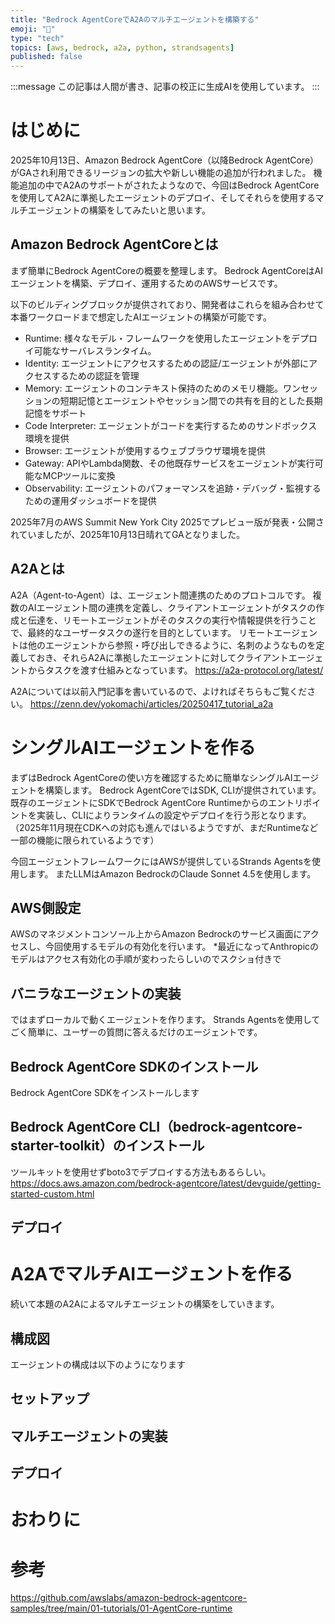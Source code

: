 ```yaml
---
title: "Bedrock AgentCoreでA2Aのマルチエージェントを構築する"
emoji: "📇"
type: "tech"
topics: [aws, bedrock, a2a, python, strandsagents]
published: false
---
```


:::message
この記事は人間が書き、記事の校正に生成AIを使用しています。
:::

# はじめに
2025年10月13日、Amazon Bedrock AgentCore（以降Bedrock AgentCore）がGAされ利用できるリージョンの拡大や新しい機能の追加が行われました。
機能追加の中でA2Aのサポートがされたようなので、今回はBedrock AgentCoreを使用してA2Aに準拠したエージェントのデプロイ、そしてそれらを使用するマルチエージェントの構築をしてみたいと思います。

## Amazon Bedrock AgentCoreとは
まず簡単にBedrock AgentCoreの概要を整理します。
Bedrock AgentCoreはAIエージェントを構築、デプロイ、運用するためのAWSサービスです。

以下のビルディングブロックが提供されており、開発者はこれらを組み合わせて本番ワークロードまで想定したAIエージェントの構築が可能です。
- Runtime: 様々なモデル・フレームワークを使用したエージェントをデプロイ可能なサーバレスランタイム。
- Identity: エージェントにアクセスするための認証/エージェントが外部にアクセスするための認証を管理
- Memory: エージェントのコンテキスト保持のためのメモリ機能。ワンセッションの短期記憶とエージェントやセッション間での共有を目的とした長期記憶をサポート
- Code Interpreter: エージェントがコードを実行するためのサンドボックス環境を提供
- Browser: エージェントが使用するウェブブラウザ環境を提供
- Gateway: APIやLambda関数、その他既存サービスをエージェントが実行可能なMCPツールに変換
- Observability: エージェントのパフォーマンスを追跡・デバッグ・監視するための運用ダッシュボードを提供

2025年7月のAWS Summit New York City 2025でプレビュー版が発表・公開されていましたが、2025年10月13日晴れてGAとなりました。


## A2Aとは
A2A（Agent-to-Agent）は、エージェント間連携のためのプロトコルです。
複数のAIエージェント間の連携を定義し、クライアントエージェントがタスクの作成と伝達を、リモートエージェントがそのタスクの実行や情報提供を行うことで、最終的なユーザータスクの遂行を目的としています。
リモートエージェントは他のエージェントから参照・呼び出しできるように、名刺のようなものを定義しておき、それらA2Aに準拠したエージェントに対してクライアントエージェントからタスクを渡す仕組みとなっています。
https://a2a-protocol.org/latest/

A2Aについては以前入門記事を書いているので、よければそちらもご覧ください。
https://zenn.dev/yokomachi/articles/20250417_tutorial_a2a



# シングルAIエージェントを作る
まずはBedrock AgentCoreの使い方を確認するために簡単なシングルAIエージェントを構築します。
Bedrock AgentCoreではSDK, CLIが提供されています。
既存のエージェントにSDKでBedrock AgentCore Runtimeからのエントリポイントを実装し、CLIによりランタイムの設定やデプロイを行う形となります。
（2025年11月現在CDKへの対応も進んではいるようですが、まだRuntimeなど一部の機能に限られているようです）

今回エージェントフレームワークにはAWSが提供しているStrands Agentsを使用します。
またLLMはAmazon BedrockのClaude Sonnet 4.5を使用します。


## AWS側設定
AWSのマネジメントコンソール上からAmazon Bedrockのサービス画面にアクセスし、今回使用するモデルの有効化を行います。
*最近になってAnthropicのモデルはアクセス有効化の手順が変わったらしいのでスクショ付きで


## バニラなエージェントの実装
ではまずローカルで動くエージェントを作ります。
Strands Agentsを使用してごく簡単に、ユーザーの質問に答えるだけのエージェントです。


## Bedrock AgentCore SDKのインストール
Bedrock AgentCore SDKをインストールします


## Bedrock AgentCore CLI（bedrock-agentcore-starter-toolkit）のインストール
ツールキットを使用せずboto3でデプロイする方法もあるらしい。
https://docs.aws.amazon.com/bedrock-agentcore/latest/devguide/getting-started-custom.html


## デプロイ


# A2AでマルチAIエージェントを作る
続いて本題のA2Aによるマルチエージェントの構築をしていきます。


## 構成図
エージェントの構成は以下のようになります

## セットアップ

## マルチエージェントの実装

## デプロイ


# おわりに

# 参考
https://github.com/awslabs/amazon-bedrock-agentcore-samples/tree/main/01-tutorials/01-AgentCore-runtime

